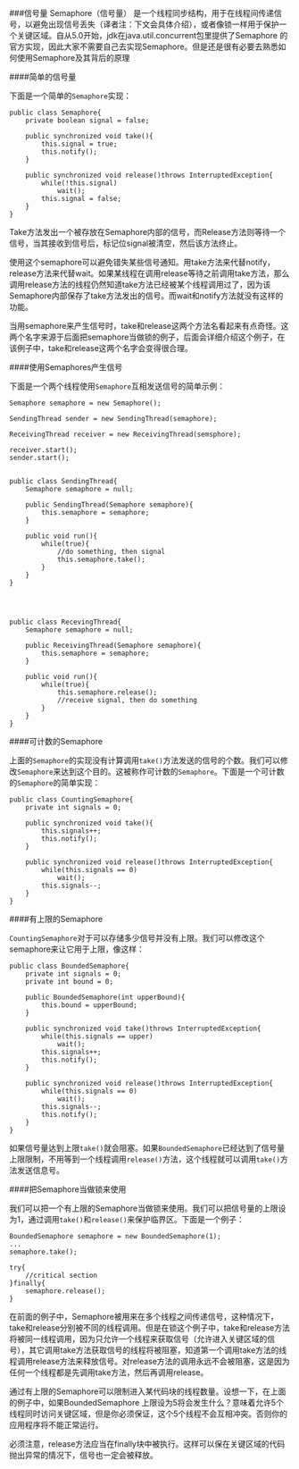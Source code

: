 ###信号量
Semaphore（信号量） 是一个线程同步结构，用于在线程间传递信号，以避免出现信号丢失（译者注：下文会具体介绍），或者像锁一样用于保护一个关键区域。自从5.0开始，jdk在java.util.concurrent包里提供了Semaphore 的官方实现，因此大家不需要自己去实现Semaphore。但是还是很有必要去熟悉如何使用Semaphore及其背后的原理

####简单的信号量

下面是一个简单的<code>Semaphore</code>实现：

    public class Semaphore{
	    private boolean signal = false;
	
		public synchronized void take(){
			this.signal = true;
			this.notify();
		}

		public synchronized void release()throws InterruptedException{
			while(!this.signal)
				wait();
			this.signal = false;
		}
    }

Take方法发出一个被存放在Semaphore内部的信号，而Release方法则等待一个信号，当其接收到信号后，标记位signal被清空，然后该方法终止。

使用这个semaphore可以避免错失某些信号通知。用take方法来代替notify，release方法来代替wait。如果某线程在调用release等待之前调用take方法，那么调用release方法的线程仍然知道take方法已经被某个线程调用过了，因为该Semaphore内部保存了take方法发出的信号。而wait和notify方法就没有这样的功能。

当用semaphore来产生信号时，take和release这两个方法名看起来有点奇怪。这两个名字来源于后面把semaphore当做锁的例子，后面会详细介绍这个例子，在该例子中，take和release这两个名字会变得很合理。

####使用Semaphores产生信号

下面是一个两个线程使用<code>Semaphore</code>互相发送信号的简单示例：

    Semaphore semaphore = new Semaphore();
	
	SendingThread sender = new SendingThread(semaphore);
	
	ReceivingThread receiver = new ReceivingThread(semsphore);
	
	receiver.start();
	sender.start();


    public class SendingThread{
	    Semaphore semaphore = null;
	
		public SendingThread(Semaphore semaphore){
			this.semaphore = semaphore;
		}

		public void run(){
			while(true){
				//do something, then signal
				this.semaphore.take();
			}
		}
    }


	

    public class RecevingThread{
	    Semaphore semaphore = null;

		public ReceivingThread(Semaphore semaphore){
			this.semaphore = semaphore;
		}

		public void run(){
			while(true){
				this.semaphore.release();
				//receive signal, then do something
			}
		}
    }

####可计数的Semaphore

上面的<code>Semaphore</code>的实现没有计算调用<code>take()</code>方法发送的信号的个数。我们可以修改<code>Semaphore</code>来达到这个目的。这被称作可计数的<code>Semaphore</code>。下面是一个可计数的<code>Semaphore</code>的简单实现：

    public class CountingSemaphore{
	    private int signals = 0;

		public synchronized void take(){
			this.signals++;
			this.notify();
		}

		public synchronized void release()throws InterruptedException{
			while(this.signals == 0)
				wait();
			this.signals--;
		}
    }

####有上限的Semaphore

<code>CountingSemaphore</code>对于可以存储多少信号并没有上限。我们可以修改这个semaphore来让它用于上限，像这样：

    public class BoundedSemaphore{
	    private int signals = 0;
	    private int bound = 0;

		public BoundedSemaphore(int upperBound){
			this.bound = upperBound;
		}

		public synchronized void take()throws InterruptedException{
			while(this.signals == upper)
				wait();
			this.signals++;
			this.notify();
		}
	
		public synchronized void release()throws InterruptedException{
			while(this.signals == 0)
				wait();
			this.signals--;
			this.notify();
		}
    }

如果信号量达到上限<code>take()</code>就会阻塞。如果<code>BoundedSemaphore</code>已经达到了信号量上限限制，不用等到一个线程调用<code>release()</code>方法，这个线程就可以调用<code>take()</code>方法发送信息号。

####把Semaphore当做锁来使用

我们可以把一个有上限的Semaphore当做锁来使用。我们可以把信号量的上限设为1，通过调用<code>take()</code>和<code>release()</code>来保护临界区。下面是一个例子：

    BoundedSemaphore semaphore = new BoundedSemaphore(1);
    ...
    semaphore.take();
	
	try{
		//critical section
	}finally{
		semaphore.release();
	}

在前面的例子中，Semaphore被用来在多个线程之间传递信号，这种情况下，take和release分别被不同的线程调用。但是在锁这个例子中，take和release方法将被同一线程调用，因为只允许一个线程来获取信号（允许进入关键区域的信号），其它调用take方法获取信号的线程将被阻塞，知道第一个调用take方法的线程调用release方法来释放信号。对release方法的调用永远不会被阻塞，这是因为任何一个线程都是先调用take方法，然后再调用release。

通过有上限的Semaphore可以限制进入某代码块的线程数量。设想一下，在上面的例子中，如果BoundedSemaphore 上限设为5将会发生什么？意味着允许5个线程同时访问关键区域，但是你必须保证，这个5个线程不会互相冲突。否则你的应用程序将不能正常运行。

必须注意，release方法应当在finally块中被执行。这样可以保在关键区域的代码抛出异常的情况下，信号也一定会被释放。

